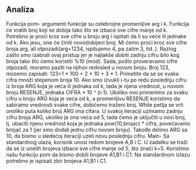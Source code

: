 ## Analiza
Funkcija pom- argumenti funkcije su celebrojne promenljive arg i k. Funkcija će vratiti broj koji se dobija tako što se izbace sve cifre manje od k. Potrebno je proći kroz sve cifre u broju arg i ispitati da li su veće ili jednake od k. Ako jesu, one će činiti novodobijeni broj.
Mi ćemo proci kroz sve cifre broja arg, ali otpozadi(arg=1234, ispitujemo 4, pa zatim 3, itd..). Razlog zašto smo izabrali ovaj pristup jer je najlakše dobiti zadnju cifru bilo kog broja tako što ćemo koristiti %10 (mod). Sada, pošto proveravamo cifre otpozadi, moramo paziti na njihov redosled u novom broju. Broj 123, mozemo zapisati: 123=1 * 100 + 2 * 10 + 3 * 1.
Primetite da se se svaka cifra množi stepenom broja 10. Ako smo izvukli i-tu po redu poslednju cifru iz broja ARG koja je veća ili jednaka od k, tada je njena vrednost, u novom broju RESENJE, jednaka CIFRA * 10 ^ (i-1). Ukoliko ovo primenimo za svaku cifru u broju ARG koja je veća od k, a promenljivu RESENJE koristimo da sabiramo vrednosti svake cifre, dobićemo traženi broj.
While petlja se vrti onoliko puta koliko broj ARG ima cifara. U svakoj iteraciji uzimamo zadnju cifru broja ARG, ukoliko je ona veća od 5, tada ćemo je uključiti u novi broj, tj. ubaciti njenu vrednost koja je jednaka pow(10,brojac) * cifra, povećavamo brojač za 1 (jer smo dodali jednu cifru novom broju). Takođe delimo ARG sa 10, da bismo u sledećoj iteraciji uzeli novu poslednju cifru.
Main- Sa standardnog ulaza, korisnik unosi redom brojeve A,B i C. U zadatku se traži da se iz unetih brojeva izbace sve cifre manje od 5, što znači k=5. Koristimo našu funkciju pom da bismo dobili brojeve A1,B1 i C1. Na standardnom izlazu potrebno je ispisati zbir brojeva A1,B1 i C1.
